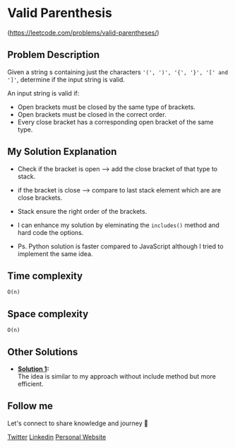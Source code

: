 # Valid Parenthesis
(https://leetcode.com/problems/valid-parentheses/)

## Problem Description 
Given a string s containing just the characters ``` '(', ')', '{', '}', '[' and ']' ```, determine if the input string is valid.

An input string is valid if:

* Open brackets must be closed by the same type of brackets.
* Open brackets must be closed in the correct order.
* Every close bracket has a corresponding open bracket of the same type.


## My Solution Explanation 
- Check if the bracket is open --> add the close bracket of that type to stack.
- if the bracket is close --> compare to last stack element which are are close brackets. 
- Stack ensure the right order of the brackets.
- I can enhance my solution by eleminating the `includes()` method and hard code the options.

- Ps. Python solution is faster compared to JavaScript although I tried to implement the same idea.
## Time complexity

    O(n)

## Space complexity

    O(n)    

## Other Solutions
- **[Solution 1](https://leetcode.com/problems/valid-parentheses/solutions/4120796/beats-100-o-n-solution-with-100-acceptance-rate-with-easy-and-detailed-explanation/):**\
The idea is similar to my approach without include method but more efficient.


## Follow me 
Let's connect to share knowledge and journey 🚀

[Twitter](https://twitter.com/abdelhai_jamal)
[Linkedin](https://www.linkedin.com/in/abdelhai95/)
[Personal Website](https://abdelhaijamal.com/)